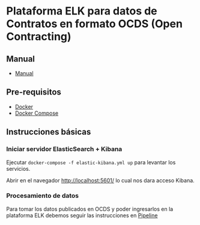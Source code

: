 # Plataforma ELK para datos de Contratos en formato OCDS (Open Contracting)

## Manual

- [Manual](docs/README.md)

## Pre-requisitos
- [Docker](https://docs.docker.com/install/)
- [Docker Compose](https://docs.docker.com/compose/install/)

## Instrucciones básicas

### Iniciar servidor ElasticSearch + Kibana

Ejecutar `docker-compose -f elastic-kibana.yml up` para levantar los servicios.

Abrir en el navegador [http://localhost:5601/](http://localhost:5601/app/kibana) lo cual nos dara acceso Kibana.

### Procesamiento de datos

Para tomar los datos publicados en OCDS y poder ingresarlos en la plataforma ELK debemos seguir las instrucciones en [Pipeline](./pipeline/README.md)
